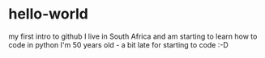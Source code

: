 # hello-world
my first intro to github
I live in South Africa and am starting to learn how to code in python
I'm 50 years old - a bit late for starting to code :-D 

